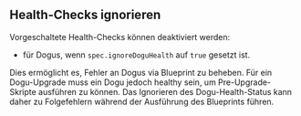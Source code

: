 ## Health-Checks ignorieren

Vorgeschaltete Health-Checks können deaktiviert werden:
- für Dogus, wenn `spec.ignoreDoguHealth` auf `true` gesetzt ist.

Dies ermöglicht es, Fehler an Dogus via Blueprint zu beheben.
Für ein Dogu-Upgrade muss ein Dogu jedoch healthy sein, um Pre-Upgrade-Skripte ausführen zu können.
Das Ignorieren des Dogu-Health-Status kann daher zu Folgefehlern während der Ausführung des Blueprints führen.